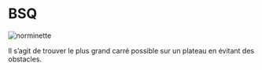 # BSQ

![norminette](https://github.com/<OWNER>/<REPOSITORY>/workflows/<WORKFLOW_NAME_OR_FILE>/badge.svg)

Il s’agit de trouver le plus grand carré possible sur un plateau en évitant des
obstacles.